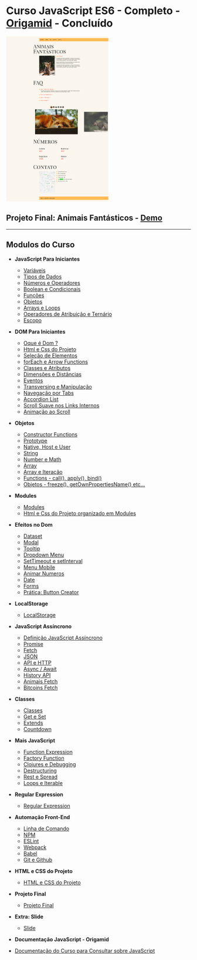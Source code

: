 # Curso JavaScript ES6 - Completo - [Origamid](https://www.origamid.com/curso/javascript-completo-es6/) - Concluído

<img src="./Projeto-Final/readme/animais.png" height="450">

## Projeto Final: Animais Fantásticos - [Demo](https://matheusgomesweb.github.io/cursos/Programacao/FrontEnd/Cursos-Origamid/JavaScript-ES6-Completo/Projeto-Final/index.html)

___

## Modulos do Curso

* **JavaScript Para Iniciantes**
  + [Variáveis](https://github.com/MatheusGomesWeb/Cursos/tree/master/Programacao/FrontEnd/Cursos-Origamid/JavaScript-ES6-Completo/JavaScript-para-Iniciantes/Variaveis)
  + [Tipos de Dados](https://github.com/MatheusGomesWeb/Cursos/tree/master/Programacao/FrontEnd/Cursos-Origamid/JavaScript-ES6-Completo/JavaScript-para-Iniciantes/Tipos-de-Dados)
  + [Números e Operadores](https://github.com/MatheusGomesWeb/Cursos/tree/master/Programacao/FrontEnd/Cursos-Origamid/JavaScript-ES6-Completo/JavaScript-para-Iniciantes/Numeros-e-Operadores)
  + [Boolean e Condicionais](https://github.com/MatheusGomesWeb/Cursos/tree/master/Programacao/FrontEnd/Cursos-Origamid/JavaScript-ES6-Completo/JavaScript-para-Iniciantes/Boolean-e-Condicionais)
  + [Funções](https://github.com/MatheusGomesWeb/Cursos/tree/master/Programacao/FrontEnd/Cursos-Origamid/JavaScript-ES6-Completo/JavaScript-para-Iniciantes/Funcoes)
  + [Objetos](https://github.com/MatheusGomesWeb/Cursos/tree/master/Programacao/FrontEnd/Cursos-Origamid/JavaScript-ES6-Completo/JavaScript-para-Iniciantes/Objetos)
  + [Arrays e Loops](https://github.com/MatheusGomesWeb/Cursos/tree/master/Programacao/FrontEnd/Cursos-Origamid/JavaScript-ES6-Completo/JavaScript-para-Iniciantes/Arrays-e-Loops)
  + [Operadores de Atribuição e Ternário](https://github.com/MatheusGomesWeb/Cursos/tree/master/Programacao/FrontEnd/Cursos-Origamid/JavaScript-ES6-Completo/JavaScript-para-Iniciantes/Atribuicao-Ternario)
  + [Escopo](https://github.com/MatheusGomesWeb/Cursos/tree/master/Programacao/FrontEnd/Cursos-Origamid/JavaScript-ES6-Completo/JavaScript-para-Iniciantes/Escopo)
* **DOM Para Iniciantes**
  + [Oque é Dom ?](https://github.com/MatheusGomesWeb/Cursos/tree/master/Programacao/FrontEnd/Cursos-Origamid/JavaScript-ES6-Completo/Dom-Para-Iniciantes/oque-e-dom)
  + [Html e Css do Projeto](https://github.com/MatheusGomesWeb/Cursos/tree/master/Programacao/FrontEnd/Cursos-Origamid/JavaScript-ES6-Completo/Dom-Para-Iniciantes/html-e-css-do-projeto)
  + [Seleção de Elementos](https://github.com/MatheusGomesWeb/Cursos/tree/master/Programacao/FrontEnd/Cursos-Origamid/JavaScript-ES6-Completo/Dom-Para-Iniciantes/selecao-de-elementos)
  + [forEach e Arrow Functions](https://github.com/MatheusGomesWeb/Cursos/tree/master/Programacao/FrontEnd/Cursos-Origamid/JavaScript-ES6-Completo/Dom-Para-Iniciantes/forEach-e-arrow-functions)
  + [Classes e Atributos](https://github.com/MatheusGomesWeb/Cursos/tree/master/Programacao/FrontEnd/Cursos-Origamid/JavaScript-ES6-Completo/Dom-Para-Iniciantes/classes-e-atributos)
  + [Dimensôes e Distâncias](https://github.com/MatheusGomesWeb/Cursos/tree/master/Programacao/FrontEnd/Cursos-Origamid/JavaScript-ES6-Completo/Dom-Para-Iniciantes/dimensoes-e-distancias)
  + [Eventos](https://github.com/MatheusGomesWeb/Cursos/tree/master/Programacao/FrontEnd/Cursos-Origamid/JavaScript-ES6-Completo/Dom-Para-Iniciantes/eventos)
  + [Transversing e Manipulação](https://github.com/MatheusGomesWeb/Cursos/tree/master/Programacao/FrontEnd/Cursos-Origamid/JavaScript-ES6-Completo/Dom-Para-Iniciantes/transversing-e-manipulacao)
  + [Navegação por Tabs](https://github.com/MatheusGomesWeb/Cursos/tree/master/Programacao/FrontEnd/Cursos-Origamid/JavaScript-ES6-Completo/Dom-Para-Iniciantes/navegacao-por-tabs)
  + [Accordion List](https://github.com/MatheusGomesWeb/Cursos/tree/master/Programacao/FrontEnd/Cursos-Origamid/JavaScript-ES6-Completo/Dom-Para-Iniciantes/accordion-list)
  + [Scroll Suave nos Links Internos](https://github.com/MatheusGomesWeb/Cursos/tree/master/Programacao/FrontEnd/Cursos-Origamid/JavaScript-ES6-Completo/Dom-Para-Iniciantes/scroll-suave-link-interno)
  + [Animação ao Scroll](https://github.com/MatheusGomesWeb/Cursos/tree/master/Programacao/FrontEnd/Cursos-Origamid/JavaScript-ES6-Completo/Dom-Para-Iniciantes/animacao-ao-scroll)
* **Objetos**
  + [Constructor Functions](https://github.com/MatheusGomesWeb/Cursos/tree/master/Programacao/FrontEnd/Cursos-Origamid/JavaScript-ES6-Completo/Objetos/constructor-functions)
  + [Prototype](https://github.com/MatheusGomesWeb/Cursos/tree/master/Programacao/FrontEnd/Cursos-Origamid/JavaScript-ES6-Completo/Objetos/prototype)
  + [Native, Host e User](https://github.com/MatheusGomesWeb/Cursos/tree/master/Programacao/FrontEnd/Cursos-Origamid/JavaScript-ES6-Completo/Objetos/native-host-e-user)
  + [String](https://github.com/MatheusGomesWeb/Cursos/tree/master/Programacao/FrontEnd/Cursos-Origamid/JavaScript-ES6-Completo/Objetos/string)
  + [Number e Math](https://github.com/MatheusGomesWeb/Cursos/tree/master/Programacao/FrontEnd/Cursos-Origamid/JavaScript-ES6-Completo/Objetos/number-e-math)
  + [Array](https://github.com/MatheusGomesWeb/Cursos/tree/master/Programacao/FrontEnd/Cursos-Origamid/JavaScript-ES6-Completo/Objetos/array)
  + [Array e Iteração](https://github.com/MatheusGomesWeb/Cursos/tree/master/Programacao/FrontEnd/Cursos-Origamid/JavaScript-ES6-Completo/Objetos/array-e-iteracao)
  + [Functions - call(), apply(), bind()](https://github.com/MatheusGomesWeb/Cursos/tree/master/Programacao/FrontEnd/Cursos-Origamid/JavaScript-ES6-Completo/Objetos/functions)
  + [Objetos - freeze(), getOwnPropertiesName() etc...](https://github.com/MatheusGomesWeb/Cursos/tree/master/Programacao/FrontEnd/Cursos-Origamid/JavaScript-ES6-Completo/Objetos/objetos)
* **Modules**
  + [Modules](https://github.com/MatheusGomesWeb/Cursos/tree/master/Programacao/FrontEnd/Cursos-Origamid/JavaScript-ES6-Completo/Modules)
  + [Html e Css do Projeto organizado em Modules](https://github.com/MatheusGomesWeb/Cursos/tree/master/Programacao/FrontEnd/Cursos-Origamid/JavaScript-ES6-Completo/Modules/html-e-css-do-projeto)
* **Efeitos no Dom**
  + [Dataset](https://github.com/MatheusGomesWeb/Cursos/tree/master/Programacao/FrontEnd/Cursos-Origamid/JavaScript-ES6-Completo/Efeitos-no-Dom/dataset)
  + [Modal](https://github.com/MatheusGomesWeb/Cursos/tree/master/Programacao/FrontEnd/Cursos-Origamid/JavaScript-ES6-Completo/Efeitos-no-Dom/modal)
  + [Tooltip](https://github.com/MatheusGomesWeb/Cursos/tree/master/Programacao/FrontEnd/Cursos-Origamid/JavaScript-ES6-Completo/Efeitos-no-Dom/Tooltip)
  + [Dropdown Menu](https://github.com/MatheusGomesWeb/Cursos/tree/master/Programacao/FrontEnd/Cursos-Origamid/JavaScript-ES6-Completo/Efeitos-no-Dom/dropdown-menu)
  + [SetTimeout e setInterval](https://github.com/MatheusGomesWeb/Cursos/tree/master/Programacao/FrontEnd/Cursos-Origamid/JavaScript-ES6-Completo/Efeitos-no-Dom/setTimeOut-e-setInterval)
  + [Menu Mobile](https://github.com/MatheusGomesWeb/Cursos/tree/master/Programacao/FrontEnd/Cursos-Origamid/JavaScript-ES6-Completo/Efeitos-no-Dom/menu-mobile)
  + [Animar Numeros](https://github.com/MatheusGomesWeb/Cursos/tree/master/Programacao/FrontEnd/Cursos-Origamid/JavaScript-ES6-Completo/Efeitos-no-Dom/animar-numeros)
  + [Date](https://github.com/MatheusGomesWeb/Cursos/tree/master/Programacao/FrontEnd/Cursos-Origamid/JavaScript-ES6-Completo/Objetos/date)
  + [Forms](https://github.com/MatheusGomesWeb/Cursos/tree/master/Programacao/FrontEnd/Cursos-Origamid/JavaScript-ES6-Completo/Efeitos-no-Dom/forms)
  + [Prática: Button Creator](https://github.com/MatheusGomesWeb/Cursos/tree/master/Programacao/FrontEnd/Cursos-Origamid/JavaScript-ES6-Completo/Efeitos-no-Dom/button-creator)
* **LocalStorage**
  + [LocalStorage](https://github.com/MatheusGomesWeb/Cursos/tree/master/Programacao/FrontEnd/Cursos-Origamid/JavaScript-ES6-Completo/LocalStorage)
* **JavaScript Assíncrono**
  + [Definição JavaScript Assíncrono](https://github.com/MatheusGomesWeb/Cursos/tree/master/Programacao/FrontEnd/Cursos-Origamid/JavaScript-ES6-Completo/JavaScript-Assincrono/definicao-javascript-assincrono)
  + [Promise](https://github.com/MatheusGomesWeb/Cursos/tree/master/Programacao/FrontEnd/Cursos-Origamid/JavaScript-ES6-Completo/JavaScript-Assincrono/promise)
  + [Fetch](https://github.com/MatheusGomesWeb/Cursos/tree/master/Programacao/FrontEnd/Cursos-Origamid/JavaScript-ES6-Completo/JavaScript-Assincrono/fetch)
  + [JSON](https://github.com/MatheusGomesWeb/Cursos/tree/master/Programacao/FrontEnd/Cursos-Origamid/JavaScript-ES6-Completo/JavaScript-Assincrono/json)
  + [API e HTTP](https://github.com/MatheusGomesWeb/Cursos/tree/master/Programacao/FrontEnd/Cursos-Origamid/JavaScript-ES6-Completo/JavaScript-Assincrono/api-e-http)
  + [Async / Await](https://github.com/MatheusGomesWeb/Cursos/tree/master/Programacao/FrontEnd/Cursos-Origamid/JavaScript-ES6-Completo/JavaScript-Assincrono/async-await)
  + [History API](https://github.com/MatheusGomesWeb/Cursos/tree/master/Programacao/FrontEnd/Cursos-Origamid/JavaScript-ES6-Completo/JavaScript-Assincrono/history-api)
  + [Animais Fetch](https://github.com/MatheusGomesWeb/Cursos/tree/master/Programacao/FrontEnd/Cursos-Origamid/JavaScript-ES6-Completo/JavaScript-Assincrono/animais-fetch)
  + [Bitcoins Fetch](https://github.com/MatheusGomesWeb/Cursos/tree/master/Programacao/FrontEnd/Cursos-Origamid/JavaScript-ES6-Completo/JavaScript-Assincrono/bitcoins-fetch)
* **Classes**
  + [Classes](https://github.com/MatheusGomesWeb/Cursos/tree/master/Programacao/FrontEnd/Cursos-Origamid/JavaScript-ES6-Completo/Classes/classes)
  + [Get e Set](https://github.com/MatheusGomesWeb/Cursos/tree/master/Programacao/FrontEnd/Cursos-Origamid/JavaScript-ES6-Completo/Classes/get-e-set)
  + [Extends](https://github.com/MatheusGomesWeb/Cursos/tree/master/Programacao/FrontEnd/Cursos-Origamid/JavaScript-ES6-Completo/Classes/extends)
  + [Countdown](https://github.com/MatheusGomesWeb/Cursos/tree/master/Programacao/FrontEnd/Cursos-Origamid/JavaScript-ES6-Completo/Classes/countdown)
* **Mais JavaScript**
  + [Function Expression](https://github.com/MatheusGomesWeb/Cursos/tree/master/Programacao/FrontEnd/Cursos-Origamid/JavaScript-ES6-Completo/Mais-JavaScript/function-expression)
  + [Factory Function](https://github.com/MatheusGomesWeb/Cursos/tree/master/Programacao/FrontEnd/Cursos-Origamid/JavaScript-ES6-Completo/Mais-JavaScript/factory-function)
  + [Clojures e Debugging](https://github.com/MatheusGomesWeb/Cursos/tree/master/Programacao/FrontEnd/Cursos-Origamid/JavaScript-ES6-Completo/Mais-JavaScript/clojures-e-debugging)
  + [Destructuring](https://github.com/MatheusGomesWeb/Cursos/tree/master/Programacao/FrontEnd/Cursos-Origamid/JavaScript-ES6-Completo/Mais-JavaScript/destructuring)
  + [Rest e Spread](https://github.com/MatheusGomesWeb/Cursos/tree/master/Programacao/FrontEnd/Cursos-Origamid/JavaScript-ES6-Completo/Mais-JavaScript/rest-e-spread)
  + [Loops e Iterable](https://github.com/MatheusGomesWeb/Cursos/tree/master/Programacao/FrontEnd/Cursos-Origamid/JavaScript-ES6-Completo/Mais-JavaScript/loops-e-iterable)
* **Regular Expression**
  + [Regular Expression](https://github.com/MatheusGomesWeb/Cursos/tree/master/Programacao/FrontEnd/Cursos-Origamid/JavaScript-ES6-Completo/regular-expression)
* **Automação Front-End**
  + [Linha de Comando](https://github.com/MatheusGomesWeb/Cursos/tree/master/Programacao/FrontEnd/Cursos-Origamid/JavaScript-ES6-Completo/linha-de-comando)
  + [NPM](https://github.com/MatheusGomesWeb/Cursos/tree/master/Programacao/FrontEnd/Cursos-Origamid/JavaScript-ES6-Completo/npm)
  + [ESLint](https://github.com/MatheusGomesWeb/Cursos/tree/master/Programacao/FrontEnd/Cursos-Origamid/JavaScript-ES6-Completo/eslint)
  + [Webpack](https://github.com/MatheusGomesWeb/Cursos/tree/master/Programacao/FrontEnd/Cursos-Origamid/JavaScript-ES6-Completo/webpack)
  + [Babel](https://github.com/MatheusGomesWeb/Cursos/tree/master/Programacao/FrontEnd/Cursos-Origamid/JavaScript-ES6-Completo/babel)
  + [Git e Github](https://github.com/MatheusGomesWeb/Cursos/tree/master/Programacao/FrontEnd/Cursos-Origamid/JavaScript-ES6-Completo/git)
* **HTML e CSS do Projeto**
  + [HTML e CSS do Projeto](https://github.com/MatheusGomesWeb/Cursos/tree/master/Programacao/FrontEnd/Cursos-Origamid/JavaScript-ES6-Completo/html-e-css-do-projeto)
* **Projeto Final**
  + [Projeto Final](https://github.com/MatheusGomesWeb/Cursos/tree/master/Programacao/FrontEnd/Cursos-Origamid/JavaScript-ES6-Completo/Projeto-Final)
* **Extra: Slide**
  + [Slide](https://github.com/MatheusGomesWeb/Cursos/tree/master/Programacao/FrontEnd/Cursos-Origamid/JavaScript-ES6-Completo/Extras/slide)

* **Documentação JavaScript - Origamid**
* [Documentação do Curso para Consultar sobre JavaScript](https://www.origamid.com/slide/javascript-completo-es6/#/0101-javascript-completo-es6/1)
